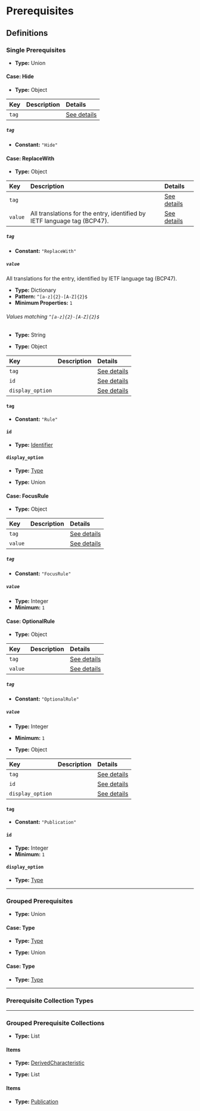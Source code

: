 # Prerequisites

## Definitions

### <a name="Single"></a> Single Prerequisites

- **Type:** Union

#### Case: Hide

- **Type:** Object

Key | Description | Details
:-- | :-- | :--
`tag` |  | <a href="#Single/DisplayOption/Type`0/tag">See details</a>

##### <a name="Single/DisplayOption/Type`0/tag"></a> `tag`

- **Constant:** `"Hide"`

#### Case: ReplaceWith

- **Type:** Object

Key | Description | Details
:-- | :-- | :--
`tag` |  | <a href="#Single/DisplayOption/Type`1/tag">See details</a>
`value` | All translations for the entry, identified by IETF language tag (BCP47). | <a href="#Single/DisplayOption/Type`1/value">See details</a>

##### <a name="Single/DisplayOption/Type`1/tag"></a> `tag`

- **Constant:** `"ReplaceWith"`

##### <a name="Single/DisplayOption/Type`1/value"></a> `value`

All translations for the entry, identified by IETF language tag (BCP47).

- **Type:** Dictionary
- **Pattern:** `^[a-z]{2}-[A-Z]{2}$`
- **Minimum Properties:** `1`

###### Values matching `^[a-z]{2}-[A-Z]{2}$`

- **Type:** String

- **Type:** Object

Key | Description | Details
:-- | :-- | :--
`tag` |  | <a href="#Single/Rule/Type/tag">See details</a>
`id` |  | <a href="#Single/Rule/Type/id">See details</a>
`display_option` |  | <a href="#Single/Rule/Type/display_option">See details</a>

#### <a name="Single/Rule/Type/tag"></a> `tag`

- **Constant:** `"Rule"`

#### <a name="Single/Rule/Type/id"></a> `id`

- **Type:** <a href="#Rule/Single/Identifier">Identifier</a>

#### <a name="Single/Rule/Type/display_option"></a> `display_option`

- **Type:** <a href="#DisplayOption/Single/Type">Type</a>

- **Type:** Union

#### Case: FocusRule

- **Type:** Object

Key | Description | Details
:-- | :-- | :--
`tag` |  | <a href="#Single/Rule/Identifier`0/tag">See details</a>
`value` |  | <a href="#Single/Rule/Identifier`0/value">See details</a>

##### <a name="Single/Rule/Identifier`0/tag"></a> `tag`

- **Constant:** `"FocusRule"`

##### <a name="Single/Rule/Identifier`0/value"></a> `value`

- **Type:** Integer
- **Minimum:** `1`

#### Case: OptionalRule

- **Type:** Object

Key | Description | Details
:-- | :-- | :--
`tag` |  | <a href="#Single/Rule/Identifier`1/tag">See details</a>
`value` |  | <a href="#Single/Rule/Identifier`1/value">See details</a>

##### <a name="Single/Rule/Identifier`1/tag"></a> `tag`

- **Constant:** `"OptionalRule"`

##### <a name="Single/Rule/Identifier`1/value"></a> `value`

- **Type:** Integer
- **Minimum:** `1`

- **Type:** Object

Key | Description | Details
:-- | :-- | :--
`tag` |  | <a href="#Single/Publication/Type/tag">See details</a>
`id` |  | <a href="#Single/Publication/Type/id">See details</a>
`display_option` |  | <a href="#Single/Publication/Type/display_option">See details</a>

#### <a name="Single/Publication/Type/tag"></a> `tag`

- **Constant:** `"Publication"`

#### <a name="Single/Publication/Type/id"></a> `id`

- **Type:** Integer
- **Minimum:** `1`

#### <a name="Single/Publication/Type/display_option"></a> `display_option`

- **Type:** <a href="#DisplayOption/Single/Type">Type</a>

---

### <a name="Group"></a> Grouped Prerequisites

- **Type:** Union

#### Case: Type

- **Type:** <a href="#Rule/Single/Type">Type</a>

- **Type:** Union

#### Case: Type

- **Type:** <a href="#Publication/Single/Type">Type</a>

---

### <a name="Collection"></a> Prerequisite Collection Types

---

### <a name="GroupCollection"></a> Grouped Prerequisite Collections

- **Type:** List

#### Items

- **Type:** <a href="#Group/DerivedCharacteristic">DerivedCharacteristic</a>

- **Type:** List

#### Items

- **Type:** <a href="#Group/Publication">Publication</a>